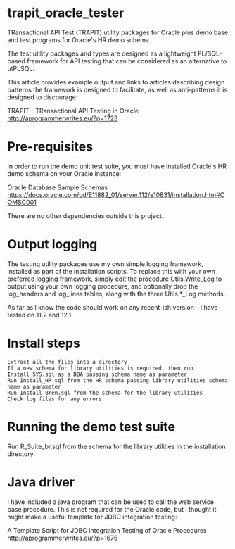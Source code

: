 # trapit_oracle_tester
TRansactional API Test (TRAPIT) utility packages for Oracle plus demo base and test programs for Oracle's HR demo schema.

The test utility packages and types are designed as a lightweight PL/SQL-based framework for API testing that can be considered as an alternative to utPLSQL.

This article provides example output and links to articles describing design patterns the framework is designed to facilitate, as well as anti-patterns it is designed to discourage:

TRAPIT - TRansactional API Testing in Oracle
    http://aprogrammerwrites.eu/?p=1723

Pre-requisites
==============
In order to run the demo unit test suite, you must have installed Oracle's HR demo schema on your Oracle instance:

Oracle Database Sample Schemas
    https://docs.oracle.com/cd/E11882_01/server.112/e10831/installation.htm#COMSC001

There are no other dependencies outside this project.

Output logging
==============
The testing utility packages use my own simple logging framework, installed as part of the installation scripts. To replace this with your own preferred logging framework, simply edit the procedure Utils.Write_Log to output using your own logging procedure, and optionally drop the log_headers and log_lines tables, along with the three Utils.*_Log methods.

As far as I know the code should work on any recent-ish version - I have tested on 11.2 and 12.1.

Install steps
=============
 	Extract all the files into a directory
 	If a new schema for library utilities is required, then run Install_SYS.sql as a DBA passing schema name as parameter
 	Run Install_HR.sql from the HR schema passing library utilities schema name as parameter
 	Run Install_Bren.sql from the schema for the library utilities
 	Check log files for any errors

Running the demo test suite
===========================
Run R_Suite_br.sql from the schema for the library utilities in the installation directory.

Java driver
===========
I have included a java program that can be used to call the web service base procedure. This is not required for the Oracle code, but I thought it might make a useful template for JDBC integration testing:

A Template Script for JDBC Integration Testing of Oracle Procedures
    http://aprogrammerwrites.eu/?p=1676
